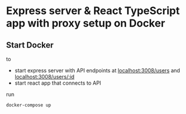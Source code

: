 # Express server & React TypeScript app with proxy setup on Docker

## Start Docker

to
- start express server with API endpoints at <localhost:3008/users> and <localhost:3008/users/:id> 
- start react app that connects to API

run

```sh
docker-compose up 
```
